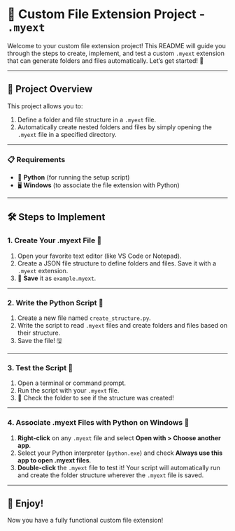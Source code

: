 # 📂 Custom File Extension Project - `.myext`

Welcome to your custom file extension project! This README will guide you through the steps to create, implement, and test a custom `.myext` extension that can generate folders and files automatically. Let’s get started! 🎉

---

## 🚀 Project Overview

This project allows you to:
1. Define a folder and file structure in a `.myext` file.
2. Automatically create nested folders and files by simply opening the `.myext` file in a specified directory.

---

### 📋 Requirements
- 🐍 **Python** (for running the setup script)
- 🖥️ **Windows** (to associate the file extension with Python)

---

## 🛠️ Steps to Implement

### 1. **Create Your .myext File** 📄

1. Open your favorite text editor (like VS Code or Notepad).
2. Create a JSON file structure to define folders and files. Save it with a `.myext` extension.
3. 🎉 **Save** it as `example.myext`.

---

### 2. **Write the Python Script** 🐍

1. Create a new file named `create_structure.py`.
2. Write the script to read `.myext` files and create folders and files based on their structure.
3. Save the file! 🖫

---

### 3. **Test the Script** 🧪

1. Open a terminal or command prompt.
2. Run the script with your `.myext` file.
3. 🎉 Check the folder to see if the structure was created!

---

### 4. **Associate .myext Files with Python on Windows** 🔗

1. **Right-click** on any `.myext` file and select **Open with > Choose another app**.
2. Select your Python interpreter (`python.exe`) and check **Always use this app to open .myext files**.
3. **Double-click** the `.myext` file to test it! Your script will automatically run and create the folder structure wherever the `.myext` file is saved.

---

## 🌟 Enjoy!
Now you have a fully functional custom file extension!
